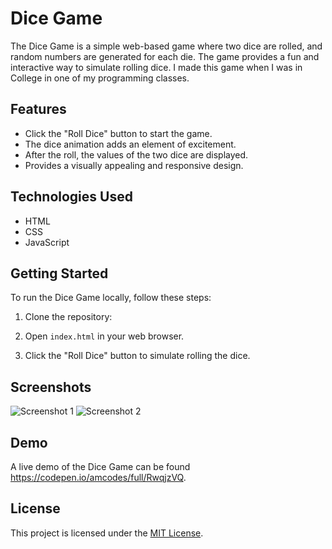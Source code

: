 # Dice Game

The Dice Game is a simple web-based game where two dice are rolled, and random numbers are generated for each die. The game provides a fun and interactive way to simulate rolling dice. I made this game when I was in College in one of my programming classes.

## Features

- Click the "Roll Dice" button to start the game.
- The dice animation adds an element of excitement.
- After the roll, the values of the two dice are displayed.
- Provides a visually appealing and responsive design.

## Technologies Used

- HTML
- CSS
- JavaScript

## Getting Started

To run the Dice Game locally, follow these steps:

1. Clone the repository:

2. Open `index.html` in your web browser.

3. Click the "Roll Dice" button to simulate rolling the dice.

## Screenshots

![Screenshot 1](insert-screenshot-url)
![Screenshot 2](insert-screenshot-url)

## Demo

A live demo of the Dice Game can be found https://codepen.io/amcodes/full/RwqjzVQ.

## License

This project is licensed under the [MIT License](LICENSE).
